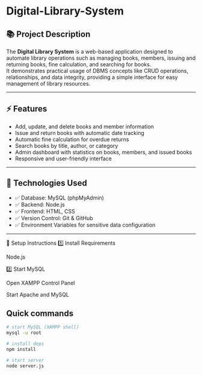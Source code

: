 # Digital-Library-System

## 📚 Project Description
The **Digital Library System** is a web-based application designed to automate library operations such as managing books, members, issuing and returning books, fine calculation, and searching for books.  
It demonstrates practical usage of DBMS concepts like CRUD operations, relationships, and data integrity, providing a simple interface for easy management of library resources.

---

## ⚡ Features
- Add, update, and delete books and member information
- Issue and return books with automatic date tracking
- Automatic fine calculation for overdue returns
- Search books by title, author, or category
- Admin dashboard with statistics on books, members, and issued books
- Responsive and user-friendly interface

---

## 🚀 Technologies Used
- ✅ Database: MySQL (phpMyAdmin) 
- ✅ Backend: Node.js  
- ✅ Frontend: HTML, CSS  
- ✅ Version Control: Git & GitHub  
- ✅ Environment Variables for sensitive data configuration

---
🚀 Setup Instructions
1️⃣ Install Requirements

Node.js

2️⃣ Start MySQL

Open XAMPP Control Panel

Start Apache and MySQL

## Quick commands

```bash
# start MySQL (XAMPP shell)
mysql -u root

# install deps
npm install

# start server
node server.js


